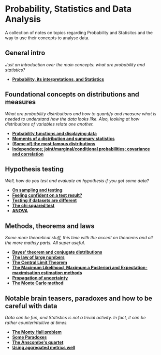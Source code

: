 # Probability, Statistics and Data Analysis

A collection of notes on topics regarding Probability and Statisitcs and the way to use their concepts to analyse data.


## General intro

*Just an introduction over the main concepts: what are probability and statistics?*

* [**Probability, its interpretations, and Statistics**](http://nbviewer.jupyter.org/github/martinapugliese/tales-science-data/blob/master/prob-stats-data-analysis/prob-interpretations-stats.ipynb)


## Foundational concepts on distributions and measures

*What are probability distributions and how to quantify and measure what is needed to understand how the data looks like. Also, looking at how distributions of variables relate one another.*

* [**Probability functions and displaying data**](http://nbviewer.jupyter.org/github/martinapugliese/tales-science-data/blob/master/prob-stats-data-analysis/foundational/probfunctions-displaying.ipynb)
* [**Moments of a distribution and summary statistics**](http://nbviewer.jupyter.org/github/martinapugliese/tales-science-data/blob/master/prob-stats-data-analysis/foundational/moments-summarystats.ipynb)
* [**(Some of) the most famous distributions**](http://nbviewer.jupyter.org/github/martinapugliese/tales-science-data/blob/master/prob-stats-data-analysis/foundational/famous-distributions.ipynb)
* [**Independence; joint/marginal/conditional probabilities; covariance and correlation**](http://nbviewer.jupyter.org/github/martinapugliese/tales-science-data/blob/master/prob-stats-data-analysis/foundational/independence-joint-marg-conditional-covariance.ipynb)


## Hypothesis testing

*Well, how do you test and evaluate an hypothesis if you got some data?*

* [**On sampling and testing**](http://nbviewer.jupyter.org/github/martinapugliese/tales-science-data/blob/master/prob-stats-data-analysis/testing/sampling-testing.ipynb)
* [**Feeling confident on a test result?**](http://nbviewer.jupyter.org/github/martinapugliese/tales-science-data/blob/master/prob-stats-data-analysis/testing/confident.ipynb)
* [**Testing if datasets are different**](http://nbviewer.jupyter.org/github/martinapugliese/tales-science-data/blob/master/prob-stats-data-analysis/testing/datasets-different.ipynb)
* [**The chi squared test**](http://nbviewer.jupyter.org/github/martinapugliese/tales-science-data/blob/master/prob-stats-data-analysis/testing/chi-squared.ipynb)
* [**ANOVA**](http://nbviewer.jupyter.org/github/martinapugliese/tales-science-data/blob/master/prob-stats-data-analysis/testing/anova.ipynb)


## Methods, theorems and laws

*Some more theoretical stuff, this time with the accent on theorems and all the more mathsy parts. All super useful.*

* [**Bayes' theorem and conjugate distributions**](http://nbviewer.jupyter.org/github/martinapugliese/tales-science-data/blob/master/prob-stats-data-analysis/methods-theorems-laws/bayes-conjugate.ipynb)
* [**The law of large numbers**](http://nbviewer.jupyter.org/github/martinapugliese/tales-science-data/blob/master/prob-stats-data-analysis/methods-theorems-laws/lln.ipynb)
* [**The Central Limit Theorem**](http://nbviewer.jupyter.org/github/martinapugliese/tales-science-data/blob/master/prob-stats-data-analysis/methods-theorems-laws/clt.ipynb)
* [**The Maximum Likelihood, Maximum a Posteriori and Expectation-maximisation estimation methods**](http://nbviewer.jupyter.org/github/martinapugliese/tales-science-data/blob/master/prob-stats-data-analysis/methods-theorems-laws/mle-map-em.ipynb)
* [**Propagation of uncertainty**](http://nbviewer.jupyter.org/github/martinapugliese/tales-science-data/blob/master/prob-stats-data-analysis/methods-theorems-laws/error-propagation.ipynb)
* [**The Monte Carlo method**](http://nbviewer.jupyter.org/github/martinapugliese/tales-science-data/blob/master/prob-stats-data-analysis/methods-theorems-laws/monte-carlo.ipynb)



## Notable brain teasers, paradoxes and how to be careful with data

*Data can be fun, and Statistics is not a trivial activity. In fact, it can be rather counterintuitive at times.*

* [**The Monty Hall problem**](http://nbviewer.jupyter.org/github/martinapugliese/tales-science-data/blob/master/prob-stats-data-analysis/brain-teasers-paradoxes-carefulness/monty-hall.ipynb)
* [**Some Paradoxes**](http://nbviewer.jupyter.org/github/martinapugliese/tales-science-data/blob/master/prob-stats-data-analysis/brain-teasers-paradoxes-carefulness/paradoxes.ipynb)
* [**The Anscombe's quartet**](http://nbviewer.jupyter.org/github/martinapugliese/tales-science-data/blob/master/prob-stats-data-analysis/brain-teasers-paradoxes-carefulness/anscombes-quartet.ipynb)
* [**Using aggregated metrics well**](http://nbviewer.jupyter.org/github/martinapugliese/tales-science-data/blob/master/prob-stats-data-analysis/brain-teasers-paradoxes-carefulness/use-of-aggregated-metrics.ipynb)
